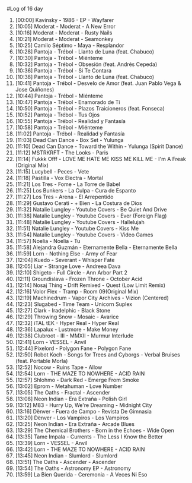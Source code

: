 #Log of 16 day

1. [00:00] Kavinsky - 1986 - EP - Wayfarer
1. [10:05] Moderat - Moderat - A New Error
1. [10:16] Moderat - Moderat - Rusty Nails
1. [10:21] Moderat - Moderat - Seamonkey
1. [10:25] Camilo Séptimo - Maya - Resplandor
1. [10:28] Pantoja - Trébol - Llanto de Luna (feat. Chabuco)
1. [10:30] Pantoja - Trébol - Miénteme
1. [10:32] Pantoja - Trébol - Obsesión (feat. Andrés Cepeda)
1. [10:36] Pantoja - Trébol - Si Te Contara
1. [10:38] Pantoja - Trébol - Llanto de Luna (feat. Chabuco)
1. [10:41] Pantoja - Trébol - Desvelo de Amor (feat. Juan Pablo Vega & Jose Quiñones)
1. [10:44] Pantoja - Trébol - Miénteme
1. [10:47] Pantoja - Trébol - Enamorado de Ti
1. [10:50] Pantoja - Trébol - Plazos Traicioneros (feat. Fonseca)
1. [10:52] Pantoja - Trébol - Tus Ojos
1. [10:55] Pantoja - Trébol - Realidad y Fantasía
1. [10:58] Pantoja - Trébol - Miénteme
1. [11:02] Pantoja - Trébol - Realidad y Fantasía
1. [11:03] Dead Can Dance - Box Set - Yulunga
1. [11:10] Dead Can Dance - Toward the Within - Yulunga (Spirit Dance)
1. [11:12] MSTRKRFT - The Looks - Paris
1. [11:14] Fukkk Offf - LOVE ME HATE ME KISS ME KILL ME - I'm A Freak (Original Mix)
1. [11:15] Lucybell - Peces - Vete
1. [11:18] Pastilla - Vox Electra - Mortal
1. [11:21] Los Tres - Fome - La Torre de Babel
1. [11:25] Los Bunkers - La Culpa - Cura de Espanto
1. [11:27] Los Tres - Arena - El Arrepentido
1. [11:29] Gustavo Cerati - + Bien - La Costura de Dios
1. [11:32] Natalie Lungley - Youtube Covers - Be Quiet And Drive
1. [11:38] Natalie Lungley - Youtube Covers - Ever (Foreign Flag)
1. [11:48] Natalie Lungley - Youtube Covers - Hallelujah
1. [11:51] Natalie Lungley - Youtube Covers - Kiss Me
1. [11:54] Natalie Lungley - Youtube Covers - Video Games
1. [11:57] Noelia - Noelia - Tu
1. [11:58] Alejandra Guzmán - Eternamente Bella - Eternamente Bella
1. [11:59] Lorn - Nothing Else - Army of Fear
1. [12:04] Kuedo - Severant - Whisper Fate
1. [12:05] Liar - Strange Love - Andreea Dava
1. [12:10] Shigeto - Full Circle - Ann Arbor Part 2
1. [12:11] Groundislava - Frozen Throne - October Acid
1. [12:14] Nosaj Thing - Drift Remixed - Quest (Low Limit Remix)
1. [12:16] Volor Flex - Tramp - Room 09(Original Mix)
1. [12:19] Machinedrum - Vapor City Archives - Vizion (Centered)
1. [12:23] Slugabed - Time Team - Unicorn Suplex
1. [12:27] Clark - Iradelphic - Black Stone
1. [12:29] Throwing Snow - Mosaic - Avarice
1. [12:32] iTAL tEK - Hyper Real - Hyper Real
1. [12:36] Lapalux - Lustmore - Make Money
1. [12:38] Clubroot - III - MMXII - Murmur Interlude
1. [12:41] Lorn - VESSEL - Anvil
1. [12:44] Pixelord - Polygon Fane - Polygon Fane
1. [12:50] Robot Koch - Songs for Trees and Cyborgs - Verbal Bruises (feat. Portable Morla)
1. [12:52] Nocow - Ruins Tape - Allow
1. [12:54] Lorn - THE MAZE TO NOWHERE - ACID RAIN
1. [12:57] Shlohmo - Dark Red - Emerge From Smoke
1. [13:02] Eprom - Metahuman - Love Number
1. [13:05] The Oaths - Fractal - Ascender
1. [13:08] Neon Indian - Era Extraña - Polish Girl
1. [13:12] M83 - Hurry Up, We're Dreaming - Midnight City
1. [13:16] Dënver - Fuera de Campo - Revista De Gimnasia
1. [13:20] Dënver - Los Vampiros - Los Vampiros
1. [13:25] Neon Indian - Era Extraña - Arcade Blues
1. [13:29] The Chemical Brothers - Born in the Echoes - Wide Open
1. [13:35] Tame Impala - Currents - The Less I Know the Better
1. [13:39] Lorn - VESSEL - Anvil
1. [13:42] Lorn - THE MAZE TO NOWHERE - ACID RAIN
1. [13:45] Neon Indian - Slumlord - Slumlord
1. [13:51] The Oaths - Ascender - Ascender
1. [13:54] The Oaths - Astronomy EP - Astronomy
1. [13:59] La Bien Querida - Ceremonia - A Veces Ni Eso
